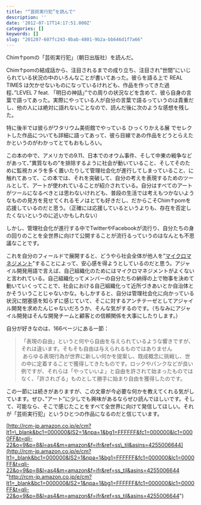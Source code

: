 ```yaml
---
title: "“芸術実行犯”を読んで"
description: ''
date: '2012-07-17T14:17:51.000Z'
categories: []
keywords: []
slug: "201207-607fc243-8bab-4801-9b2a-bb646d1f7a66"
---
```

Chim↑pomの「芸術実行犯」（朝日出版社）を読んだ。

Chim↑pomの結成話から、注目されるまでの成り立ち、注目され”世間”にいじられている状況の中のいろんなことが書いてあった。彼らを語る上で REAL TIMES は欠かせないものになっているけれども、作品を作ってきた過程、”LEVEL 7 feat. 「明日の神話」”での周りの状況などを含めて、彼ら自身の言葉で語ってあった。実際にやっている人が自分の言葉で語るっていうのは貴重だし、他の人には絶対に語れないことなので、読んだ後に次のような感想を残した。

特に後半では彼らがワタリウム美術館でやっている ひっくりかえる展 でセレクトした作品についても詳細に語ってあって、彼ら目線であの作品をどうとらえたかというのがわかってとてもおもしろい。

この本の中で、アメリカでの9.11、日本でのオウム事件、そして中東の戦争などがあって、”異質なもの”を排除するように社会が動いていること、そしてそのために監視カメラを多く置いたりして管理社会化が進行してしまっていること、に触れてあって、この本では、それを突破して、自分の考えを表現するためのツールとして、アートが使われていることが紹介されている。自分はすべてのアートがツールになるべきとは思わないけれども、普段の生活では考えもつかないようなものの見方を見せてくれるモノはとても好きだし、だからこそChim↑pomを応援しているのだと思う。（正確には応援しているというよりも、存在を否定したくないというのに近いかもしれない）

しかし、管理社会化が進行する中でTwitterやFacebookが流行り、自分たちの身の回りのことを全世界に向けて公開することが流行るっていうのはなんとも不思議なことです。

これを自分のフィールドで展開すると、どうやら社会全体が他人を”[マイクロマネジメント](http://ja.wikipedia.org/wiki/%E3%83%9E%E3%82%A4%E3%82%AF%E3%83%AD%E3%83%9E%E3%83%8D%E3%82%B8%E3%83%A1%E3%83%B3%E3%83%88)”することによって、安心感を得ようとしているのだと思う。アジャイル開発用語で言えば、自己組織化のためにはマイクロマネジメントがよくないと言われている。自己組織化ってメンバーの自分たちの納得の上で物事を決めて動いていくってことで、社会における自己組織化って近所づきあいとか自治体とかそういうことじゃないかな。もしかすると、自分は管理社会化に向かっている状況に閉塞感を知らずに感じていて、そこに対するアンチテーゼとしてアジャイル開発を求めたんじゃないだろうか、そんな気がするのです。（ちなみにアジャイル開発はそんな開発チームと顧客との信頼関係を大事にしたりします。）

自分が好きなのは、166ページにある一節：

> 「表現の自由」というと何やら自由を与えられているような響きですが、それは違います。そもそも自由は与えられるものではありません  
>  あらゆる表現行為が世界に新しい何かを提案し、既成概念に挑戦し、世の中に定着することで獲得してきたものです。ロックやパンクなどが良い例ですが、それらは「やっていいよ」と自由を許されて始まったものではなく、「許されざる」ものとして勝手に始まり自由を獲得したのです。

この一節には続きがありますが、この文章が今必要な何かを教えてくれる気がしています。ぜひ、”アート”に少しでも興味があるならぜひ読んでほしいです。そして、可能なら、そこで感じたことをすべて全世界に向けて発信してほしい。それが「芸術実行犯」というひとつの作品になるのだと信じています。

[http://rcm-jp.amazon.co.jp/e/cm?lt1=\_blank&bc1=000000&IS2=1&npa=1&bg1=FFFFFF&fc1=000000&lc1=0000FF&t=qli-22&o=9&p=8&l=as4&m=amazon&f=ifr&ref=ss\_til&asins=4255006644](http://rcm-jp.amazon.co.jp/e/cm?lt1=_blank&bc1=000000&IS2=1&npa=1&bg1=FFFFFF&fc1=000000&lc1=0000FF&t=qli-22&o=9&p=8&l=as4&m=amazon&f=ifr&ref=ss_til&asins=4255006644 "http://rcm-jp.amazon.co.jp/e/cm?lt1=_blank&bc1=000000&IS2=1&npa=1&bg1=FFFFFF&fc1=000000&lc1=0000FF&t=qli-22&o=9&p=8&l=as4&m=amazon&f=ifr&ref=ss_til&asins=4255006644")